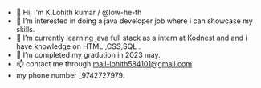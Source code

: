 - 👋 Hi, I’m K.Lohith kumar / @low-he-th
- 👀 I’m interested in doing a java developer job  where i can showcase my skills.
- 🌱 I’m currently learning java full stack as a intern at Kodnest and and i have knowledge on HTML ,CSS,SQL .
- 💞️ I’m completed my gradution in 2023 may.
- 📫 contact me through  mail-lohith584101@gmail.com
- my phone number _9742727979.

<!---
low-he-th/low-he-th is a ✨ special ✨ repository because its `README.md` (this file) appears on your GitHub profile.
You can click the Preview link to take a look at your changes.
--->
